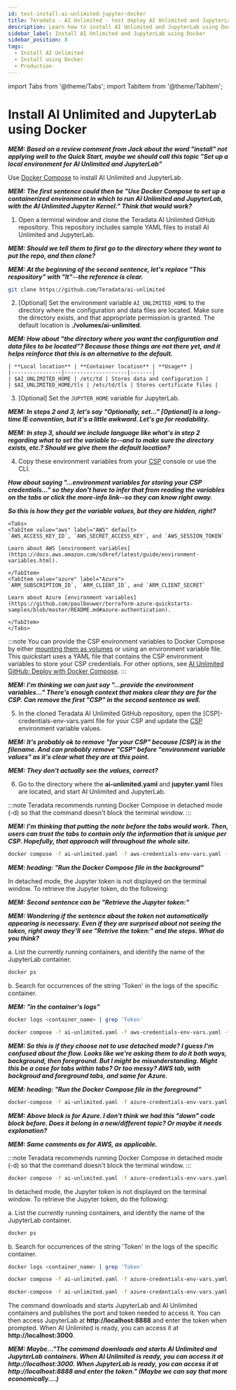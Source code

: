 ```yaml
---
id: test-install-ai-unlimited-jupyter-docker
title: Teradata - AI Unlimited - test deploy AI Unlimited and JupyterLab using Docker
description: Learn how to install AI Unlimited and JupyterLab using Docker.
sidebar_label: Install AI Unlimited and JupyterLab using Docker 
sidebar_position: 8
tags:
  - Install AI Unlimited
  - Install using Docker
  - Production
---
```


import Tabs from '@theme/Tabs';
import TabItem from '@theme/TabItem';

# Install AI Unlimited and JupyterLab using Docker

***MEM: Based on a review comment from Jack about the word "install" not applying well to the Quick Start, maybe we should call this topic "Set up a local environment for AI Unlimited and JupyterLab"***

Use [Docker Compose](https://docs.docker.com/compose/) to install AI Unlimited and JupyterLab. 

***MEM: The first sentence could then be "Use Docker Compose to set up a containerized environment in which to run AI Unlimited and JupyterLab, with the AI Unlimited Jupyter Kernel." Think that would work?***

1. Open a terminal window and clone the Teradata AI Unlimited GitHub repository. This repository includes sample YAML files to install AI Unlimited and JupyterLab.

***MEM: Should we tell them to first go to the directory where they want to put the repo, and then clone?***

***MEM: At the beginning of the second sentence, let's replace "This respository" with "It"--the reference is clear.***

``` bash
git clone https://github.com/Teradata/ai-unlimited
```
2. [Optional] Set the environment variable `AI_UNLIMITED_HOME` to the directory where the configuration and data files are located. Make sure the directory exists, and that appropriate permission is granted. The default location is **./volumes/ai-unlimited**.

***MEM: How about "the directory where you want the configuration and data files to be located"? Because those things are not there yet, and it helps reinforce that this is an alternative to the default.***

    | **Local location** | **Container location** | **Usage** |
    |----------------|--------------------|-------|
    | $AI_UNLIMITED_HOME | /etc/td | Stores data and configuration |
    | $AI_UNLIMITED_HOME/tls | /etc/td/tls | Stores certificate files |

3. [Optional] Set the `JUPYTER_HOME` variable for JupyterLab.

***MEM: In steps 2 and 3, let's say "Optionally, set..." [Optional] is a long-time IE convention, but it's a little awkward. Let's go for readability.***

***MEM: In step 3, should we include language like what's in step 2 regarding what to set the variable to--and to make sure the directory exists, etc.? Should we give them the default location?***

4. Copy these environment variables from your [CSP](/docs/glossary.md#glo-csp) console or use the CLI. 

***How about saying "...environment variables for storing your CSP credentials..." so they don't have to infer that from reading the variables on the tabs or click the more-info link--so they can know right away.***

***So this is how they get the variable values, but they are hidden, right?***

    <Tabs>
    <TabItem value="aws" label="AWS" default>
    `AWS_ACCESS_KEY_ID`, `AWS_SECRET_ACCESS_KEY`, and `AWS_SESSION_TOKEN`

    Learn about AWS [environment variables](https://docs.aws.amazon.com/sdkref/latest/guide/environment-variables.html).
  
    </TabItem>
    <TabItem value="azure" label="Azure">
    `ARM_SUBSCRIPTION_ID`, `ARM_CLIENT_ID`, and `ARM_CLIENT_SECRET`

    Learn about Azure [environment variables](https://github.com/paulbouwer/terraform-azure-quickstarts-samples/blob/master/README.md#azure-authentication).
  
    </TabItem>
    </Tabs>

:::note 
You can provide the CSP environment variables to Docker Compose by either [mounting them as volumes](/docs/glossary.md#glo-mounting-volumes) or using an environment variable file. This quickstart uses a YAML file that contains the CSP environment variables to store your CSP credentials. For other options, see [AI Unlimited GitHub: Deploy with Docker Compose](https://github.com/Teradata/ai-unlimited/blob/develop/deployments/docker/README.md).
:::

***MEM: I'm thinking we can just say "...provide the environment variables..." There's enough context that makes clear they are for the CSP. Can remove the first "CSP" in the second sentence as well.***

5. In the cloned Teradata AI Unlimited GitHub repository, open the [CSP]-credentials-env-vars.yaml file for your CSP and update the [CSP](/docs/glossary.md#glo-csp) environment variable values.

***MEM: It's probably ok to remove "for your CSP" because [CSP] is in the filename. And can probably remove "CSP" before "environment variable values" as it's clear what they are at this point.***

***MEM: They don't actually see the values, correct?***

6. Go to the directory where the **ai-unlimited.yaml** and **jupyter.yaml** files are located, and start AI Unlimited and JupyterLab.

  <Tabs>
    <TabItem value="aws" label="AWS" default>

:::note
Teradata recommends running Docker Compose in detached mode (-d) so that the command doesn't block the terminal window.
:::

***MEM: I'm thinking that putting the note before the tabs would work. Then, users can trust the tabs to contain only the information that is unique per CSP. Hopefully, that approach will throughout the whole site.***

```bash title="Run Docker Compose file on the background "
docker compose -f ai-unlimited.yaml -f aws-credentials-env-vars.yaml -f jupyter.yaml -d up 
```
***MEM: heading: "Run the Docker Compose file in the background"***

In detached mode, the Jupyter token is not displayed on the terminal window. To retrieve the Jupyter token, do the following:

***MEM: Second sentence can be "Retrieve the Jupyter token:"***

***MEM: Wondering if the sentence about the token not automatically appearing is necessary. Even if they are surprised about not seeing the token, right away they'll see "Retrive the token:" and the steps. What do you think?***

a. List the currently running containers, and identify the name of the JupyterLab container.

```bash
docker ps 
```
b. Search for occurrences of the string 'Token' in the logs of the specific container.

***MEM: "in the container's logs"***

```bash
docker logs <container_name> | grep 'Token'
```

```bash title="Run Docker Compose file on the foreground "
docker compose -f ai-unlimited.yaml -f aws-credentials-env-vars.yaml -f jupyter.yaml up 
```

***MEM: So this is if they choose not to use detached mode? I guess I'm confused about the flow. Looks like we're asking them to do it both ways, background, then foreground. But I might be misunderstanding. Might this be a case for tabs within tabs? Or too messy? AWS tab, with backgroud and foreground tabs, and same for Azure.*** 

***MEM: heading: "Run the Docker Compose file in the foreground"***

 ```bash title="Stop the containers and remove networks, volumes, and images"
docker-compose -f ai-unlimited.yaml -f azure-credentials-env-vars.yaml -f jupyter.yaml down
  ```
  
  ***MEM: Above block is for Azure. I don't think we had this "down" code block before. Does it belong in a new/different topic? Or maybe it needs explanation?***
</TabItem>
    <TabItem value="azure" label="Azure">
	
***MEM: Same comments as for AWS, as applicable.***

:::note
Teradata recommends running Docker Compose in detached mode (-d) so that the command doesn't block the terminal window.
:::

  ```bash title="Run Docker Compose file on the background "
docker compose -f ai-unlimited.yaml -f azure-credentials-env-vars.yaml -f jupyter.yaml -d up
```

In detached mode, the Jupyter token is not displayed on the terminal window. To retrieve the Jupyter token, do the following:

a. List the currently running containers, and identify the name of the JupyterLab container.

```bash
docker ps 
```
b. Search for occurrences of the string 'Token' in the logs of the specific container.

```bash
docker logs <container_name> | grep 'Token'
```

  ```bash title="Run Docker Compose file on the foreground "
docker compose -f ai-unlimited.yaml -f azure-credentials-env-vars.yaml -f jupyter.yaml up 
```

  ```bash title="Stop the containers and remove networks, volumes, and images"
docker-compose -f ai-unlimited.yaml -f azure-credentials-env-vars.yaml -f jupyter.yaml down
  ```
 </TabItem>
    </Tabs>

The command downloads and starts JupyterLab and AI Unlimited containers and publishes the port and token needed to access it. You can then access JupyterLab at **http://localhost:8888** and enter the token when prompted. When AI Unlimited is ready, you can access it at **http://localhost:3000**.

***MEM: Maybe..."The command downloads and starts AI Unlimited and JupyterLab containers. When AI Unlimited is ready, you can access it at http://localhost:3000. When JupyterLab is ready, you can access it at http://localhost:8888 and enter the token." (Maybe we can say that more economically....)***
